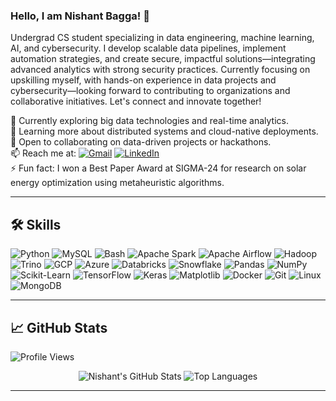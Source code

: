 ### Hello, I am Nishant Bagga! 👋

Undergrad CS student specializing in data engineering, machine learning, AI, and cybersecurity. I develop scalable data pipelines, implement automation strategies, and create secure, impactful solutions—integrating advanced analytics with strong security practices. Currently focusing on upskilling myself, with hands-on experience in data projects and cybersecurity—looking forward to contributing to organizations and collaborative initiatives. Let's connect and innovate together!

🔭 Currently exploring big data technologies and real-time analytics.  
🌱 Learning more about distributed systems and cloud-native deployments.  
👯 Open to collaborating on data-driven projects or hackathons.  
📫 Reach me at: [![Gmail](https://img.shields.io/badge/Gmail-D14836?style=flat-square&logo=gmail&logoColor=white)](mailto:nishant07bagga@gmail.com) [![LinkedIn](https://img.shields.io/badge/LinkedIn-0077B5?style=flat-square&logo=linkedin&logoColor=white)](https://www.linkedin.com/in/nishant-bagga/)  
⚡ Fun fact: I won a Best Paper Award at SIGMA-24 for research on solar energy optimization using metaheuristic algorithms.

---

## 🛠️ Skills

![Python](https://img.shields.io/badge/Python-3776AB?style=flat-square&logo=python&logoColor=white)
![MySQL](https://img.shields.io/badge/MySQL-4479A1?style=flat-square&logo=mysql&logoColor=white)
![Bash](https://img.shields.io/badge/Bash-4EAA25?style=flat-square&logo=gnu-bash&logoColor=white)
![Apache Spark](https://img.shields.io/badge/Apache_Spark-E25A1C?style=flat-square&logo=apachespark&logoColor=white)
![Apache Airflow](https://img.shields.io/badge/Apache_Airflow-017CEE?style=flat-square&logo=apacheairflow&logoColor=white)
![Hadoop](https://img.shields.io/badge/Hadoop-66CCFF?style=flat-square&logo=apachehadoop&logoColor=black)
![Trino](https://img.shields.io/badge/Trino-000000?style=flat-square&logo=trino&logoColor=white)
![GCP](https://img.shields.io/badge/Google_Cloud-4285F4?style=flat-square&logo=google-cloud&logoColor=white)
![Azure](https://img.shields.io/badge/Microsoft_Azure-0078D4?style=flat-square&logo=microsoft-azure&logoColor=white)
![Databricks](https://img.shields.io/badge/Databricks-FF3621?style=flat-square&logo=databricks&logoColor=white)
![Snowflake](https://img.shields.io/badge/Snowflake-29B5E8?style=flat-square&logo=snowflake&logoColor=white)
![Pandas](https://img.shields.io/badge/Pandas-150458?style=flat-square&logo=pandas&logoColor=white)
![NumPy](https://img.shields.io/badge/NumPy-013243?style=flat-square&logo=numpy&logoColor=white)
![Scikit-Learn](https://img.shields.io/badge/Scikit_Learn-F7931E?style=flat-square&logo=scikit-learn&logoColor=white)
![TensorFlow](https://img.shields.io/badge/TensorFlow-FF6F00?style=flat-square&logo=tensorflow&logoColor=white)
![Keras](https://img.shields.io/badge/Keras-D00000?style=flat-square&logo=keras&logoColor=white)
![Matplotlib](https://img.shields.io/badge/Matplotlib-000000?style=flat-square&logo=matplotlib&logoColor=white)
![Docker](https://img.shields.io/badge/Docker-2496ED?style=flat-square&logo=docker&logoColor=white)
![Git](https://img.shields.io/badge/Git-F05032?style=flat-square&logo=git&logoColor=white)
![Linux](https://img.shields.io/badge/Linux-FCC624?style=flat-square&logo=linux&logoColor=black)
![MongoDB](https://img.shields.io/badge/MongoDB-47A248?style=flat-square&logo=mongodb&logoColor=white)

---

## 📈 GitHub Stats

![Profile Views](https://komarev.com/ghpvc/?username=unspokenmyth&style=flat-square&color=blue)

<p align="center">
  <img src="https://github-readme-stats.vercel.app/api?username=unspokenmyth&show_icons=true&theme=radical&hide=stars,commits" alt="Nishant's GitHub Stats" />
  <img src="https://github-readme-stats.vercel.app/api/top-langs/?username=unspokenmyth&layout=compact&theme=radical" alt="Top Languages" />
</p>

---
